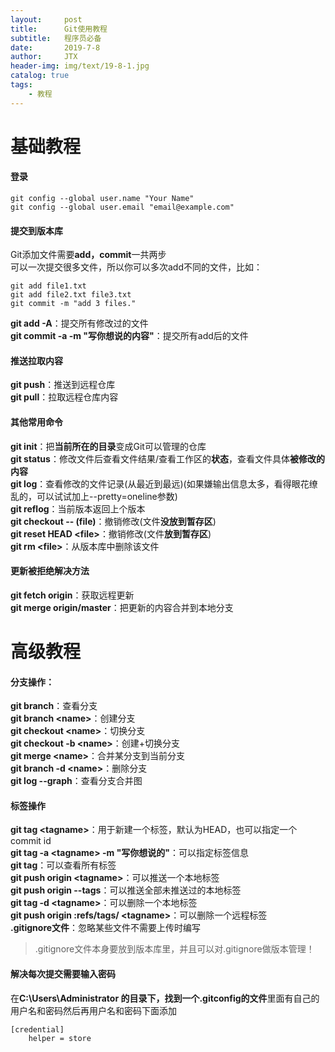 ```yaml
---
layout:     post                    
title:      Git使用教程                     
subtitle:   程序员必备               
date:       2019-7-8               
author:     JTX                      
header-img: img/text/19-8-1.jpg   
catalog: true                        
tags:                                
    - 教程
---
```


# 基础教程

#### 登录
```git
git config --global user.name "Your Name"
git config --global user.email "email@example.com"
```

#### 提交到版本库
Git添加文件需要**add，commit**一共两步<br/>
可以一次提交很多文件，所以你可以多次add不同的文件，比如：
```git
git add file1.txt
git add file2.txt file3.txt
git commit -m "add 3 files."
```

**git add -A**：提交所有修改过的文件<br/>
**git commit -a -m "写你想说的内容"**：提交所有add后的文件

#### 推送拉取内容
**git push**：推送到远程仓库<br/>
**git pull**：拉取远程仓库内容

#### 其他常用命令

**git init**：把**当前所在的目录**变成Git可以管理的仓库<br/>
**git status**：修改文件后查看文件结果/查看工作区的**状态**，查看文件具体**被修改的内容**<br/>
**git log**：查看修改的文件记录(从最近到最远)(如果嫌输出信息太多，看得眼花缭乱的，可以试试加上--pretty=oneline参数)<br/>
**git reflog**：当前版本返回上个版本<br/>
**git checkout -- (file)**：撤销修改(文件**没放到暂存区**)<br/>
**git reset HEAD \<file\>**：撤销修改(文件**放到暂存区**)<br/>
**git rm \<file\>**：从版本库中删除该文件<br/>

#### 更新被拒绝解决方法
**git fetch origin**：获取远程更新<br/>
**git merge origin/master**：把更新的内容合并到本地分支

# 高级教程

#### 分支操作：

**git branch**：查看分支<br/>
**git branch \<name\>**：创建分支<br/>
**git checkout \<name\>**：切换分支<br/>
**git checkout -b \<name\>**：创建+切换分支<br/>
**git merge \<name\>**：合并某分支到当前分支<br/>
**git branch -d \<name\>**：删除分支<br/>
**git log --graph**：查看分支合并图

#### 标签操作
**git tag \<tagname\>**：用于新建一个标签，默认为HEAD，也可以指定一个commit id<br/>
**git tag -a \<tagname\> -m "写你想说的"**：可以指定标签信息<br/>
**git tag**：可以查看所有标签<br/>
**git push origin \<tagname\>**：可以推送一个本地标签<br/>
**git push origin --tags**：可以推送全部未推送过的本地标签<br/>
**git tag -d \<tagname\>**：可以删除一个本地标签<br/>
**git push origin :refs/tags/ \<tagname\>**：可以删除一个远程标签<br/>
**.gitignore文件**：忽略某些文件不需要上传时编写
> .gitignore文件本身要放到版本库里，并且可以对.gitignore做版本管理！

#### 解决每次提交需要输入密码
在**C:\Users\Administrator 的目录下，找到一个.gitconfig的文件**里面有自己的用户名和密码然后再用户名和密码下面添加
```git
[credential]      
    helper = store 
```